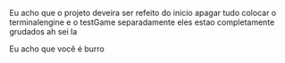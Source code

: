 Eu acho que o projeto deveira ser refeito do inicio
apagar tudo
colocar o terminalengine e o testGame separadamente
eles estao completamente grudados
ah sei la

Eu acho que você é burro